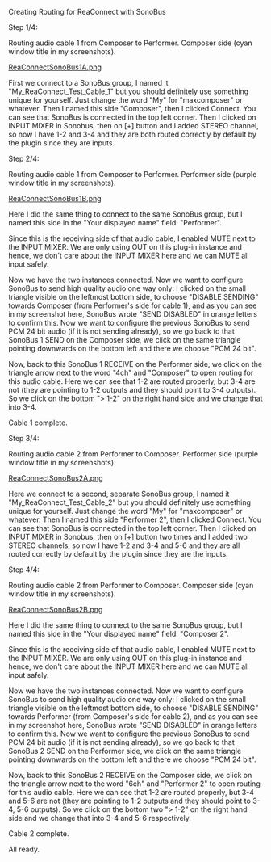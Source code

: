 Creating Routing for ReaConnect with SonoBus

Step 1/4:

Routing audio cable 1 from Composer to Performer.
Composer side (cyan window title in my screenshots).

[ReaConnectSonoBus1A.png](https://raw.githubusercontent.com/AtmanActive/ReaConnect/main/ReaConnectSonoBus1A.png)

First we connect to a SonoBus group, I named it "My_ReaConnect_Test_Cable_1" but you should definitely use something unique for yourself. Just change the word "My" for "maxcomposer" or whatever.
Then I named this side "Composer", then I clicked Connect.
You can see that SonoBus is connected in the top left corner.
Then I clicked on INPUT MIXER in Sonobus, then on [+] button and I added STEREO channel, so now I have 1-2 and 3-4 and they are both routed correctly by default by the plugin since they are inputs.



Step 2/4:

Routing audio cable 1 from Composer to Performer.
Performer side (purple window title in my screenshots).

[ReaConnectSonoBus1B.png](https://raw.githubusercontent.com/AtmanActive/ReaConnect/main/ReaConnectSonoBus1B.png)

Here I did the same thing to connect to the same SonoBus group, but I named this side in the "Your displayed name" field: "Performer".

Since this is the receiving side of that audio cable, I enabled MUTE next to the INPUT MIXER. We are only using OUT on this plug-in instance and hence, we don't care about the INPUT MIXER here and we can MUTE all input safely.

Now we have the two instances connected.
Now we want to configure SonoBus to send high quality audio one way only:
I clicked on the small triangle visible on the leftmost bottom side, to choose "DISABLE SENDING" towards Composer (from Performer's side for cable 1), and as you can see in my screenshot here, SonoBus wrote "SEND DISABLED" in orange letters to confirm this.
Now we want to configure the previous SonoBus to send PCM 24 bit audio (if it is not sending already), so we go back to that SonoBus 1 SEND on the Composer side, we click on the same triangle pointing downwards on the bottom left and there we choose "PCM 24 bit".

Now, back to this SonoBus 1 RECEIVE on the Performer side, we click on the triangle arrow next to the word "4ch" and "Composer" to open routing for this audio cable. Here we can see that 1-2 are routed properly, but 3-4 are not (they are pointing to 1-2 outputs and they should point to 3-4 outputs). So we click on the bottom "> 1-2" on the right hand side and we change that into 3-4.

Cable 1 complete.



Step 3/4:

Routing audio cable 2 from Performer to Composer.
Performer side (purple window title in my screenshots).

[ReaConnectSonoBus2A.png](https://raw.githubusercontent.com/AtmanActive/ReaConnect/main/ReaConnectSonoBus2A.png)

Here we connect to a second, separate SonoBus group, I named it "My_ReaConnect_Test_Cable_2" but you should definitely use something unique for yourself. Just change the word "My" for "maxcomposer" or whatever.
Then I named this side "Performer 2", then I clicked Connect.
You can see that SonoBus is connected in the top left corner.
Then I clicked on INPUT MIXER in Sonobus, then on [+] button two times and I added two STEREO channels, so now I have 1-2 and 3-4 and 5-6 and they are all routed correctly by default by the plugin since they are the inputs.




Step 4/4:

Routing audio cable 2 from Performer to Composer.
Composer side (cyan window title in my screenshots).

[ReaConnectSonoBus2B.png](https://raw.githubusercontent.com/AtmanActive/ReaConnect/main/ReaConnectSonoBus2B.png)

Here I did the same thing to connect to the same SonoBus group, but I named this side in the "Your displayed name" field: "Composer 2".

Since this is the receiving side of that audio cable, I enabled MUTE next to the INPUT MIXER. We are only using OUT on this plug-in instance and hence, we don't care about the INPUT MIXER here and we can MUTE all input safely.

Now we have the two instances connected.
Now we want to configure SonoBus to send high quality audio one way only:
I clicked on the small triangle visible on the leftmost bottom side, to choose "DISABLE SENDING" towards Performer (from Composer's side for cable 2), and as you can see in my screenshot here, SonoBus wrote "SEND DISABLED" in orange letters to confirm this.
Now we want to configure the previous SonoBus to send PCM 24 bit audio (if it is not sending already), so we go back to that SonoBus 2 SEND on the Performer side, we click on the same triangle pointing downwards on the bottom left and there we choose "PCM 24 bit".

Now, back to this SonoBus 2 RECEIVE on the Composer side, we click on the triangle arrow next to the word "6ch" and "Performer 2" to open routing for this audio cable. Here we can see that 1-2 are routed properly, but 3-4 and 5-6 are not (they are pointing to 1-2 outputs and they should point to 3-4, 5-6 outputs). So we click on the bottom two "> 1-2" on the right hand side and we change that into 3-4 and 5-6 respectively.

Cable 2 complete.


All ready.
